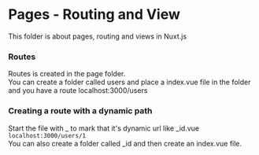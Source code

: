 # Pages - Routing and View
This folder is about pages, routing and views in Nuxt.js  
### Routes
Routes is created in the page folder.  
You can create a folder called users and place a index.vue file in the folder and you have a route localhost:3000/users  
### Creating a route with a dynamic path
Start the file with _ to mark that it's dynamic url like _id.vue  
```localhost:3000/users/1```  
You can also create a folder called _id and then create an index.vue file.  
